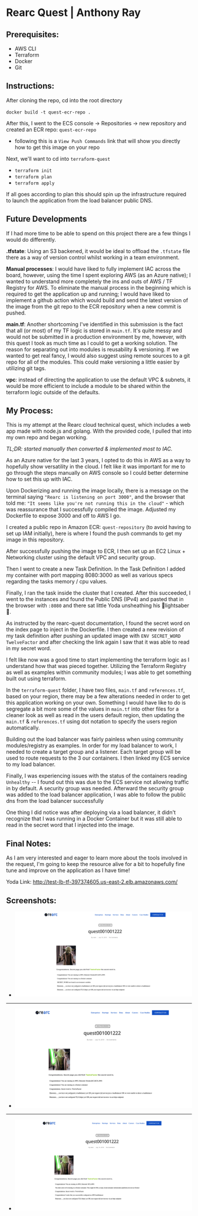 # Rearc Quest | Anthony Ray

## Prerequisites:
* AWS CLI
* Terraform
* Docker
* Git

## Instructions:

After cloning the repo, cd into the root directory

`docker build -t quest-ecr-repo .`

After this, I went to the ECS console -> Repositories -> new repository and created an ECR repo: `quest-ecr-repo`
* following this is a `View Push Commands` link that will show you directly how to get this image on your repo

Next, we'll want to cd into `terraform-quest`
* `terraform init`
* `terraform plan`
* `terraform apply`

If all goes according to plan this should spin up the infrastructure required to launch the application from the load balancer public DNS.

## Future Developments

If I had more time to be able to spend on this project there are a few things I would do differently.

**.tfstate**: Using an S3 backened, it would be ideal to offload the `.tfstate` file there as a way of version control whilst working in a team environment.

**Manual processes**: I would have liked to fully implement IAC across the board, however, using the time I spent exploring AWS (as an Azure native); I wanted to understand more completely the ins and outs of AWS / TF Registry for AWS. To eliminate the manual process in the beginning which is required to get the application up and running; I would have liked to implement a github action which would build and send the latest version of the image from the git repo to the ECR repository when a new commit is pushed.

 **main.tf**: Another shortcoming I've identified in this submission is the fact that all (or most) of my TF logic is stored in `main.tf`. It's quite messy and would not be submitted in a production environment by me, however, with this quest I took as much time as I could to get a working solution. The reason for separating out into modules is reusability & versioning. If we wanted to get real fancy, I would also suggest using remote sources to a git repo for all of the modules. This could make versioning a little easier by utilizing git tags.

**vpc**: instead of directing the application to use the default VPC & subnets, it would be more efficient to include a module to be shared within the terraform logic outside of the defaults.

## My Process:

This is my attempt at the Rearc cloud technical quest, which includes a web app made with node.js and golang. With the provided code, I pulled that into my own repo and began working.

*TL;DR: started manually then converted & implemented most to IAC.*

As an Azure native for the last 3 years, I opted to do this in AWS as a way to hopefully show versatility in the cloud. I felt like it was important for me to go through the steps manually on AWS console so I could better determine how to set this up with IAC.

Upon Dockerizing and running the image locally, there is a message on the terminal saying ``"Rearc is listening on port 3000"``, and the browser that told me: ``"It seems like you're not running this in the cloud"`` - which was reassurance that I successfully compiled the image. Adjusted my Dockerfile to expose 3000 and off to AWS I go.

I created a public repo in Amazon ECR: `quest-repository` (to avoid having to set up IAM initially), here is where I found the push commands to get my image in this repository.

After successfully pushing the image to ECR, I then set up an EC2 Linux + Networking cluster using the default VPC and security group.

Then I went to create a new Task Definition. In the Task Definition I added my container with port mapping 8080:3000 as well as various specs regarding the tasks memory / cpu values.

Finally, I ran the task inside the cluster that I created. After this succeeded, I went to the instances and found the Public DNS (IPv4) and pasted that in the browser with `:8080` and there sat little Yoda unsheathing his :stars:lightsaber:stars:.

As instructed by the rearc-quest documentation, I found the secret word on the index page to inject in the Dockerfile. I then created a new revision of my task definition after pushing an updated image with `ENV SECRET_WORD TwelveFactor` and after checking the link again I saw that it was able to read in my secret word.

I felt like now was a good time to start implementing the terraform logic as I understand how that was pieced together. Utilizing the Terraform Registry as well as examples within community modules; I was able to get something built out using terraform.

In the `terraform-quest` folder, I have two files, `main.tf` and `references.tf`, based on your region, there may be a few alterations needed in order to get this application working on your own. Something I would have like to do is segregate a bit more some of the values in `main.tf` into other files for a cleaner look as well as read in the users default region, then updating the `main.tf` & `references.tf` using dot notation to specify the users region automatically.

Building out the load balancer was fairly painless when using community modules/registry as examples. In order for my load balancer to work, I needed to create a target group and a listener. Each target group will be used to route requests to the 3 our containers. I then linked my ECS service to my load balancer.

Finally, I was experiencing issues with the status of the containers reading `Unhealthy` -- I found out this was due to the ECS service not allowing traffic in by default. A security group was needed. Afterward the security group was added to the load balancer application, I was able to follow the public dns from the load balancer successfully

One thing I did notice was after deploying via a load balancer, it didn't recognize that I was running in a Docker Container but it was still able to read in the secret word that I injected into the image.

## Final Notes:
As I am very interested and eager to learn more about the tools involved in the request, I'm going to keep the resource alive for a bit to hopefully fine tune and improve on the application as I have time!

Yoda Link: http://test-lb-tf-397374605.us-east-2.elb.amazonaws.com/

## Screenshots:
* ![Alt text](/img/yoda1.png?raw=true "First take")
---

* ![Alt text](/img/yoda2.png?raw=true "Second take")
---

* ![Alt text](/img/yoda3.png?raw=true "Third take")
